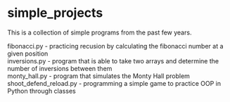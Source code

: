 # simple_projects

This is a collection of simple programs from the past few years.

fibonacci.py - practicing recusion by calculating the fibonacci number at a given position  
inversions.py - program that is able to take two arrays and determine the number of inversions between them  
monty_hall.py - program that simulates the Monty Hall problem  
shoot_defend_reload.py - programming a simple game to practice OOP in Python through classes  
